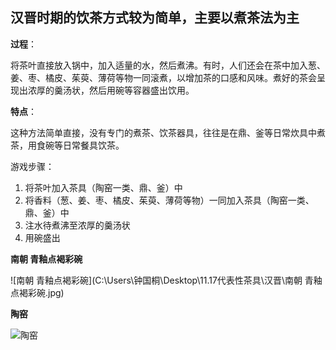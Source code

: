 ## 汉晋时期的饮茶方式较为简单，主要以**煮茶法**为主

**过程**：

将茶叶直接放入锅中，加入适量的水，然后煮沸。有时，人们还会在茶中加入葱、姜、枣、橘皮、茱萸、薄荷等物一同滚煮，以增加茶的口感和风味。煮好的茶会呈现出浓厚的羹汤状，然后用碗等容器盛出饮用。

**特点**：

这种方法简单直接，没有专门的煮茶、饮茶器具，往往是在鼎、釜等日常炊具中煮茶，用食碗等日常餐具饮茶。

游戏步骤：

1. 将茶叶加入茶具（陶窑一类、鼎、釜）中
2. 将香料（葱、姜、枣、橘皮、茱萸、薄荷等物）一同加入茶具（陶窑一类、鼎、釜）中
3. 注水待煮沸至浓厚的羹汤状
4. 用碗盛出

**南朝 青釉点褐彩碗**

![南朝 青釉点褐彩碗](C:\Users\钟国桐\Desktop\11.17代表性茶具\汉晋\南朝 青釉点褐彩碗.jpg)

**陶窑**

![陶窑](C:\Users\钟国桐\Desktop\11.17代表性茶具\图库\陶窑.png)